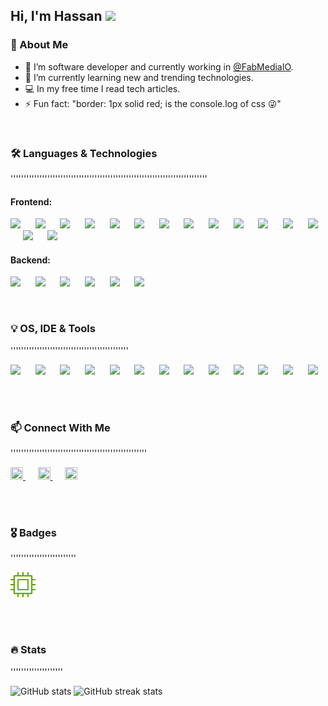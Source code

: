 ## Hi, I'm Hassan <img src="https://github.com/TheDudeThatCode/TheDudeThatCode/raw/master/Assets/Hi.gif"  height="30" />

### 🚀 About Me

- 🔭 I’m software developer and currently working in [@FabMediaIO](https://github.com/FabMediaIO "@FabMediaIO").
- 🌱 I’m currently learning new and trending technologies.
- 💻 In my free time I read tech articles.
- ⚡ Fun fact: "border: 1px solid red; is the console.log of css 😜"

<br/>

### 🛠️ Languages & Technologies
'''''''''''''''''''''''''''''''''''''''''''''''''''''''''''''''''''''''''''

#### Frontend:

<p>
<img src="https://cdn.jsdelivr.net/gh/devicons/devicon/icons/html5/html5-original-wordmark.svg" height="35" />
<span>&nbsp;&nbsp;&nbsp;&nbsp;</span>
<img src="https://cdn.jsdelivr.net/gh/devicons/devicon/icons/css3/css3-original.svg" height="35" />
<span>&nbsp;&nbsp;&nbsp;&nbsp;</span>
<img src="https://cdn.jsdelivr.net/gh/devicons/devicon/icons/bootstrap/bootstrap-original.svg" height="35" />
<span>&nbsp;&nbsp;&nbsp;&nbsp;</span>
<img src="https://user-images.githubusercontent.com/77392509/175306196-7e193c1d-5daa-4726-bb88-2d8584389fa6.png" height="35" />
<span>&nbsp;&nbsp;&nbsp;&nbsp;</span>
<img src="https://cdn.jsdelivr.net/gh/devicons/devicon/icons/tailwindcss/tailwindcss-plain.svg" height="35" />
<span>&nbsp;&nbsp;&nbsp;&nbsp;</span>
<img src="https://cdn.jsdelivr.net/gh/devicons/devicon/icons/materialui/materialui-original.svg" height="35" />
<span>&nbsp;&nbsp;&nbsp;&nbsp;</span>
<img src="https://cdn.jsdelivr.net/gh/devicons/devicon/icons/bulma/bulma-plain.svg" height="35" />
<span>&nbsp;&nbsp;&nbsp;&nbsp;</span>
<img src="https://cdn.jsdelivr.net/gh/devicons/devicon/icons/vuetify/vuetify-original.svg" height="35" />
<span>&nbsp;&nbsp;&nbsp;&nbsp;</span>
<img src="https://cdn.jsdelivr.net/gh/devicons/devicon/icons/sass/sass-original.svg" height="35" />
<span>&nbsp;&nbsp;&nbsp;&nbsp;</span>
<img src="https://cdn.jsdelivr.net/gh/devicons/devicon/icons/less/less-plain-wordmark.svg" height="35" />
<span>&nbsp;&nbsp;&nbsp;&nbsp;</span>

<img src="https://cdn.jsdelivr.net/gh/devicons/devicon/icons/javascript/javascript-original.svg" height="35" />
<span>&nbsp;&nbsp;&nbsp;&nbsp;</span>
<img src="https://cdn.jsdelivr.net/gh/devicons/devicon/icons/jquery/jquery-original-wordmark.svg" height="35" />
<span>&nbsp;&nbsp;&nbsp;&nbsp;</span>
<img src="https://user-images.githubusercontent.com/77392509/175307826-397f7bf5-e8a6-4aab-956b-1ff4e33d819b.png" height="35" />
<span>&nbsp;&nbsp;&nbsp;&nbsp;</span>
<img src="https://cdn.jsdelivr.net/gh/devicons/devicon/icons/vuejs/vuejs-original.svg" height="35" />
<span>&nbsp;&nbsp;&nbsp;&nbsp;</span>
<img src="https://cdn.jsdelivr.net/gh/devicons/devicon/icons/nuxtjs/nuxtjs-original.svg" height="35" />
<span>&nbsp;&nbsp;&nbsp;&nbsp;</span>
</p>

#### Backend:

<p>
<img src="https://cdn.jsdelivr.net/gh/devicons/devicon/icons/php/php-original.svg" height="35" />
<span>&nbsp;&nbsp;&nbsp;&nbsp;</span>
<img src="https://cdn.jsdelivr.net/gh/devicons/devicon/icons/laravel/laravel-plain-wordmark.svg" height="35" />
<span>&nbsp;&nbsp;&nbsp;&nbsp;</span>
<img src="https://cdn.jsdelivr.net/gh/devicons/devicon/icons/mysql/mysql-original.svg" height="35" />
<span>&nbsp;&nbsp;&nbsp;&nbsp;</span>
<img src="https://cdn.jsdelivr.net/gh/devicons/devicon/icons/nodejs/nodejs-original.svg" height="35" />
<span>&nbsp;&nbsp;&nbsp;&nbsp;</span>
<img src="https://cdn.jsdelivr.net/gh/devicons/devicon/icons/wordpress/wordpress-plain.svg" height="35" />
<span>&nbsp;&nbsp;&nbsp;&nbsp;</span>
<img src="https://user-images.githubusercontent.com/77392509/175310493-840ed99d-3ba8-4810-be8b-ad0db1e802e9.png" height="35" />
<span>&nbsp;&nbsp;&nbsp;&nbsp;</span>
</p>

<br/>

### 💡 OS, IDE & Tools
'''''''''''''''''''''''''''''''''''''''''''''
<p>
<img src="https://cdn.jsdelivr.net/gh/devicons/devicon/icons/git/git-original.svg" height="35" />
<span>&nbsp;&nbsp;&nbsp;&nbsp;</span>
<img src="https://cdn.jsdelivr.net/gh/devicons/devicon/icons/github/github-original.svg" height="35" />
<span>&nbsp;&nbsp;&nbsp;&nbsp;</span>
<img src="https://cdn.jsdelivr.net/gh/devicons/devicon/icons/bitbucket/bitbucket-original.svg" height="35" />
<span>&nbsp;&nbsp;&nbsp;&nbsp;</span>
<img src="https://cdn.jsdelivr.net/gh/devicons/devicon/icons/npm/npm-original-wordmark.svg" height="35" />
<span>&nbsp;&nbsp;&nbsp;&nbsp;</span>
<img src="https://user-images.githubusercontent.com/77392509/175299375-aeec681c-da73-4abf-991c-383b1197f317.svg" height="35" />
<span>&nbsp;&nbsp;&nbsp;&nbsp;</span>
<img src="https://cdn.jsdelivr.net/gh/devicons/devicon/icons/grunt/grunt-original.svg" height="35" />
<span>&nbsp;&nbsp;&nbsp;&nbsp;</span>
<img src="https://cdn.jsdelivr.net/gh/devicons/devicon/icons/gulp/gulp-plain.svg" height="35" />
<span>&nbsp;&nbsp;&nbsp;&nbsp;</span>
<img src="https://cdn.jsdelivr.net/gh/devicons/devicon/icons/webpack/webpack-original.svg" height="35" />
<span>&nbsp;&nbsp;&nbsp;&nbsp;</span>
  <img src="https://cdn.jsdelivr.net/gh/devicons/devicon/icons/photoshop/photoshop-plain.svg" height="35" />
<span>&nbsp;&nbsp;&nbsp;&nbsp;</span>
<img src="https://cdn.jsdelivr.net/gh/devicons/devicon/icons/vscode/vscode-original.svg" height="35" />
<span>&nbsp;&nbsp;&nbsp;&nbsp;</span>
<img src="https://user-images.githubusercontent.com/77392509/175297641-7351f703-f874-4d26-bc23-496d57c641d8.png" height="35" />
<span>&nbsp;&nbsp;&nbsp;&nbsp;</span>
<img src="https://cdn.jsdelivr.net/gh/devicons/devicon/icons/windows8/windows8-original.svg" height="35" />
<span>&nbsp;&nbsp;&nbsp;&nbsp;</span>
<img src="https://cdn.jsdelivr.net/gh/devicons/devicon/icons/linux/linux-original.svg" height="35" />
<span>&nbsp;&nbsp;&nbsp;&nbsp;</span>
</p>

<br/>

### 📫 Connect With Me
''''''''''''''''''''''''''''''''''''''''''''''''''''

<a href='https://twitter.com/hassankhan_wise' target="_blank">
  <img src="https://cdn.jsdelivr.net/gh/devicons/devicon/icons/twitter/twitter-original.svg" width='20' height='20' />
</a>
<span>&nbsp;&nbsp;&nbsp;&nbsp;</span>
<a href='https://www.linkedin.com/in/hassankhan-wise' target="_blank">
  <img src="https://cdn.jsdelivr.net/gh/devicons/devicon/icons/linkedin/linkedin-original.svg" width='20' height='20' />          
</a>
<span>&nbsp;&nbsp;&nbsp;&nbsp;</span>
<a href='mailto:hassankhan.infinitewise@gmail.com' target="_blank">
  <img src="https://user-images.githubusercontent.com/77392509/175285808-6139a7b7-5db9-4c47-9cc3-06d13178af08.png" width='20' height='20' />   
</a>

<br/><br/>

### 🎖️ Badges
'''''''''''''''''''''''''

<a href='https://docs.github.com/en/developers'>
  <img src='https://raw.githubusercontent.com/acervenky/animated-github-badges/master/assets/devbadge.gif' width='40' height='40'>
</a>

<br/><br/>

### 🔥 Stats
''''''''''''''''''''
<br/>

![GitHub stats](https://github-readme-stats.vercel.app/api?username=hassankhan-wise&show_icons=true) ![GitHub streak stats](https://github-readme-streak-stats.herokuapp.com/?user=hassankhan-wise)
